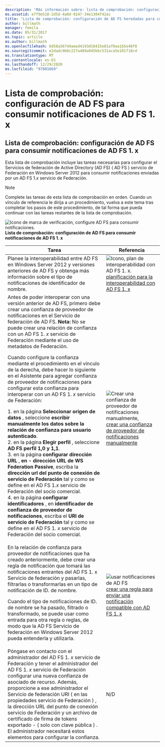 ```yaml
---
description: 'Más información sobre: lista de comprobación: configuración de AD FS para consumir notificaciones de AD FS 1. x'
ms.assetid: e7f9e518-2d5d-4a0d-9147-34e1304f42ac
title: 'Lista de comprobación: configuración de AD FS heredadas para consumir notificaciones de AD FS 1. x'
author: billmath
manager: femila
ms.date: 05/31/2017
ms.topic: article
ms.author: billmath
ms.openlocfilehash: 6d58a567d4aeed4193d10415e81af0aa1b5e48f8
ms.sourcegitcommit: e2dadc9b0c227a489a945bbc531aca5e101f18cd
ms.translationtype: MT
ms.contentlocale: es-ES
ms.lasthandoff: 12/29/2020
ms.locfileid: "97801669"
---
```

# <a name="checklist-configuring-ad-fs--to-consume-claims-from-ad-fs-1x"></a>Lista de comprobación: configuración de AD FS para consumir notificaciones de AD FS 1. x


## <a name="checklist-configuring-ad-fs-to-consume-claims-from-ad-fs-1x"></a>Lista de comprobación: configuración de AD FS para consumir notificaciones de AD FS 1. x
Esta lista de comprobación incluye las tareas necesarias para configurar el Servicios de federación de Active Directory (AD FS) \( AD FS \) servicio de Federación en Windows Server 2012 para consumir notificaciones enviadas por un AD FS 1.*x* servicio de Federación.

> [!NOTE]
> Complete las tareas de esta lista de comprobación en orden. Cuando un vínculo de referencia le dirija a un procedimiento, vuelva a este tema tras completar los pasos de este procedimiento, de tal forma que pueda continuar con las tareas restantes de la lista de comprobación.

![Icono de marca de verificación, configure AD FS para consumir notificaciones. ](media/2b05dce3-938f-4168-9b8f-1f4398cbdb9b.gif)**Lista de comprobación: configuración de AD FS para consumir notificaciones de AD FS 1. x**

|Tarea|Referencia|
|--------|-------------|
|Planee la interoperabilidad entre AD FS en Windows Server 2012 y versiones anteriores de AD FS y obtenga más información sobre el tipo de notificaciones de identificador de nombre.|![Icono, plan de interoperabilidad con AD FS 1. x.](media/faa393df-4856-4431-9eda-4f4e5be72a90.gif)[planificación para la interoperabilidad con AD FS 1. x](/previous-versions/windows/it-pro/windows-server-2012-R2-and-2012/ff678040(v=ws.11))|
| Antes de poder interoperar con una versión anterior de AD FS, primero debe crear una confianza de proveedor de notificaciones en el Servicio de federación de AD FS. **Nota:** No se puede crear una relación de confianza con un AD FS 1. *x* servicio de Federación mediante el uso de metadatos de Federación.<p>Cuando configure la confianza mediante el procedimiento en el vínculo de la derecha, debe hacer lo siguiente en el Asistente para agregar confianza de proveedor de notificaciones para configurar esta confianza para interoperar con un AD FS 1. *x* servicio de Federación:<p>1. en la página **Seleccionar origen de datos** , seleccione **escribir manualmente los datos sobre la relación de confianza para usuario autenticado**.<br />2. en la página **Elegir perfil** , seleccione **AD FS perfil 1,0 y 1,1**.<br />3. en la página **configurar dirección URL** , **en \- dirección URL de WS Federation Passive**, escriba la **dirección url del punto de conexión de servicio de Federación** tal y como se define en el AD FS 1.*x* servicio de Federación del socio comercial.<br />4. en la página **configurar identificadores** , en **identificador de confianza de proveedor de notificaciones**, escriba el **URI de servicio de Federación** tal y como se define en el AD FS 1. *x* servicio de Federación del socio comercial.|![Crear una confianza de proveedor de notificaciones manualmente,](media/faa393df-4856-4431-9eda-4f4e5be72a90.gif)[crear una confianza de proveedor de notificaciones manualmente](../../ad-fs/operations/Create-a-Claims-Provider-Trust.md)|
| En la relación de confianza para proveedor de notificaciones que ha creado anteriormente, debe crear una regla de notificación que tomará las notificaciones entrantes del AD FS 1. x Servicio de federación y pasarlas, filtrarlas o transformarlas en un tipo de notificación de ID. de nombre.<p>Cuando el tipo de notificaciones de ID. de nombre se ha pasado, filtrado o transformado, se puede usar como entrada para otra regla o reglas, de modo que la AD FS Servicio de federación en Windows Server 2012 pueda entenderla y utilizarla.|![usar notificaciones de AD FS](media/faa393df-4856-4431-9eda-4f4e5be72a90.gif)[crear una regla para enviar una notificación compatible con AD FS 1. x](../../ad-fs/operations/Create-a-Rule-to-Send-an-AD-FS-1x-Compatible-Claim.md)|
| Póngase en contacto con el administrador del AD FS 1. *x* servicio de Federación y tener el administrador del AD FS 1. *x* servicio de Federación configurar una nueva confianza de asociado de recurso. Además, proporcione a ese administrador el Servicio de federación URI \( en las propiedades servicio de Federación \) , la dirección URL del punto de conexión servicio de Federación y un archivo de certificado de firma de tokens exportado \- \( solo con clave pública \) . El administrador necesitará estos elementos para configurar la confianza.|N\/D|
